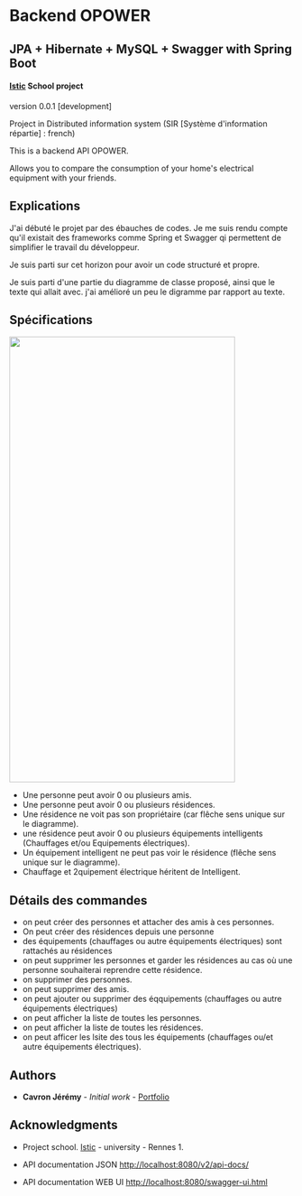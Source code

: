 # Backend OPOWER
## JPA + Hibernate + MySQL + Swagger with Spring Boot
#### [Istic](https://istic.univ-rennes1.fr/) School project

version 0.0.1 [development]

Project in Distributed information system (SIR [Système d'information répartie] : french)

This is a backend API OPOWER.

Allows you to compare the consumption of your home's electrical equipment with your friends.

## Explications

J'ai débuté le projet par des ébauches de codes. Je me suis rendu compte qu'il existait des frameworks comme 
Spring et Swagger qi permettent de simplifier le travail du développeur.

Je suis parti sur cet horizon pour avoir un code structuré et propre.

Je suis parti d'une partie du diagramme de classe proposé, ainsi que le texte qui allait avec.
j'ai amélioré un peu le digramme par rapport au texte.

## Spécifications

<img src="https://user-images.githubusercontent.com/8668325/36869431-1481a1c0-1d9c-11e8-9aac-412fea73206b.PNG" width="400" height="790">

- Une personne peut avoir 0 ou plusieurs amis.
- Une personne peut avoir 0 ou plusieurs résidences.
- Une résidence ne voit pas son propriétaire (car flêche sens unique sur le diagramme).
- une résidence peut avoir 0 ou plusieurs équipements intelligents (Chauffages et/ou Equipements électriques).
- Un équipement intelligent ne peut pas voir le résidence (flêche sens unique sur le diagramme).
- Chauffage et 2quipement électrique héritent de Intelligent.

## Détails des commandes

- on peut créer des personnes et attacher des amis à ces personnes.
- On peut créer des résidences depuis une personne
- des équipements (chauffages ou autre équipements électriques) sont rattachés au résidences
- on peut supprimer les personnes et garder les résidences au cas où une personne souhaiterai reprendre cette résidence.
- on supprimer des personnes.
- on peut supprimer des amis.
- on peut ajouter ou supprimer des éqquipements (chauffages ou autre équipements électriques)
- on peut afficher la liste de toutes les personnes.
- on peut afficher la liste de toutes les résidences.
- on peut afficer les lsite des tous les équipements (chauffages ou/et autre équipements électriques).

## Authors

* **Cavron Jérémy** - *Initial work* - [Portfolio](http://www.dbs.bzh/portfolio)


## Acknowledgments

* Project school. [Istic](https://istic.univ-rennes1.fr/) - university - Rennes 1.

* API documentation JSON [http://localhost:8080/v2/api-docs/](http://localhost:8080/v2/api-docs)
* API documentation WEB UI [http://localhost:8080/swagger-ui.html](http://localhost:8080/swagger-ui.html)